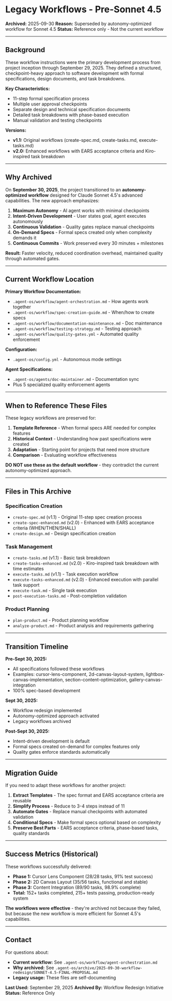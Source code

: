 # Legacy Workflows - Pre-Sonnet 4.5

**Archived:** 2025-09-30
**Reason:** Superseded by autonomy-optimized workflow for Sonnet 4.5
**Status:** Reference only - Not the current workflow

---

## Background

These workflow instructions were the primary development process from project inception through September 29, 2025. They defined a structured, checkpoint-heavy approach to software development with formal specifications, design documents, and task breakdowns.

**Key Characteristics:**
- 11-step formal specification process
- Multiple user approval checkpoints
- Separate design and technical specification documents
- Detailed task breakdowns with phase-based execution
- Manual validation and testing checkpoints

**Versions:**
- **v1.1:** Original workflows (create-spec.md, create-tasks.md, execute-tasks.md)
- **v2.0:** Enhanced workflows with EARS acceptance criteria and Kiro-inspired task breakdown

---

## Why Archived

On **September 30, 2025**, the project transitioned to an **autonomy-optimized workflow** designed for Claude Sonnet 4.5's advanced capabilities. The new approach emphasizes:

1. **Maximum Autonomy** - AI agent works with minimal checkpoints
2. **Intent-Driven Development** - User states goal, agent executes autonomously
3. **Continuous Validation** - Quality gates replace manual checkpoints
4. **On-Demand Specs** - Formal specs created only when complexity demands it
5. **Continuous Commits** - Work preserved every 30 minutes + milestones

**Result:** Faster velocity, reduced coordination overhead, maintained quality through automated gates.

---

## Current Workflow Location

**Primary Workflow Documentation:**
- `.agent-os/workflow/agent-orchestration.md` - How agents work together
- `.agent-os/workflow/spec-creation-guide.md` - When/how to create specs
- `.agent-os/workflow/documentation-maintenance.md` - Doc maintenance
- `.agent-os/workflow/testing-strategy.md` - Testing approach
- `.agent-os/workflow/quality-gates.yml` - Automated quality enforcement

**Configuration:**
- `.agent-os/config.yml` - Autonomous mode settings

**Agent Specifications:**
- `.agent-os/agents/doc-maintainer.md` - Documentation sync
- Plus 5 specialized quality enforcement agents

---

## When to Reference These Files

These legacy workflows are preserved for:

1. **Template Reference** - When formal specs ARE needed for complex features
2. **Historical Context** - Understanding how past specifications were created
3. **Adaptation** - Starting point for projects that need more structure
4. **Comparison** - Evaluating workflow effectiveness

**DO NOT use these as the default workflow** - they contradict the current autonomy-optimized approach.

---

## Files in This Archive

### Specification Creation
- `create-spec.md` (v1.1) - Original 11-step spec creation process
- `create-spec-enhanced.md` (v2.0) - Enhanced with EARS acceptance criteria (WHEN/THEN/SHALL)
- `create-design.md` - Design specification creation

### Task Management
- `create-tasks.md` (v1.1) - Basic task breakdown
- `create-tasks-enhanced.md` (v2.0) - Kiro-inspired task breakdown with time estimates
- `execute-tasks.md` (v1.1) - Task execution workflow
- `execute-tasks-enhanced.md` (v2.0) - Enhanced execution with parallel task support
- `execute-task.md` - Single task execution
- `post-execution-tasks.md` - Post-completion validation

### Product Planning
- `plan-product.md` - Product planning workflow
- `analyze-product.md` - Product analysis and requirements gathering

---

## Transition Timeline

**Pre-Sept 30, 2025:**
- All specifications followed these workflows
- Examples: cursor-lens-component, 2d-canvas-layout-system, lightbox-canvas-implementation, section-content-optimization, gallery-canvas-integration
- 100% spec-based development

**Sept 30, 2025:**
- Workflow redesign implemented
- Autonomy-optimized approach activated
- Legacy workflows archived

**Post-Sept 30, 2025:**
- Intent-driven development is default
- Formal specs created on-demand for complex features only
- Quality gates enforce standards automatically

---

## Migration Guide

If you need to adapt these workflows for another project:

1. **Extract Templates** - The spec format and EARS acceptance criteria are reusable
2. **Simplify Process** - Reduce to 3-4 steps instead of 11
3. **Automate Gates** - Replace manual checkpoints with automated validation
4. **Conditional Specs** - Make formal specs optional based on complexity
5. **Preserve Best Parts** - EARS acceptance criteria, phase-based tasks, quality standards

---

## Success Metrics (Historical)

These workflows successfully delivered:
- **Phase 1:** Cursor Lens Component (28/28 tasks, 91% test success)
- **Phase 2:** 2D Canvas Layout (35/56 tasks, functional and stable)
- **Phase 3:** Content Integration (89/90 tasks, 98.9% complete)
- **Total:** 152+ tasks completed, 215+ tests passing, production-ready system

**The workflows were effective** - they're archived not because they failed, but because the new workflow is more efficient for Sonnet 4.5's capabilities.

---

## Contact

For questions about:
- **Current workflow:** See `.agent-os/workflow/agent-orchestration.md`
- **Why archived:** See `.agent-os/archive/2025-09-30-workflow-redesign/SONNET-4.5-FINAL-PROPOSAL.md`
- **Legacy usage:** These files are self-documenting

**Last Used:** September 29, 2025
**Archived By:** Workflow Redesign Initiative
**Status:** Reference Only
